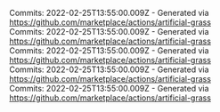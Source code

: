 Commits: 2022-02-25T13:55:00.009Z - Generated via https://github.com/marketplace/actions/artificial-grass
<br>
Commits: 2022-02-25T13:55:00.009Z - Generated via https://github.com/marketplace/actions/artificial-grass
<br>
Commits: 2022-02-25T13:55:00.009Z - Generated via https://github.com/marketplace/actions/artificial-grass
<br>
Commits: 2022-02-25T13:55:00.009Z - Generated via https://github.com/marketplace/actions/artificial-grass
<br>
Commits: 2022-02-25T13:55:00.009Z - Generated via https://github.com/marketplace/actions/artificial-grass
<br>

